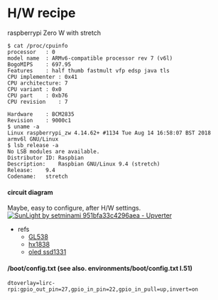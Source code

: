# H/W recipe
raspberrypi Zero W with stretch
```
$ cat /proc/cpuinfo
processor	: 0
model name	: ARMv6-compatible processor rev 7 (v6l)
BogoMIPS	: 697.95
Features	: half thumb fastmult vfp edsp java tls
CPU implementer	: 0x41
CPU architecture: 7
CPU variant	: 0x0
CPU part	: 0xb76
CPU revision	: 7

Hardware	: BCM2835
Revision	: 9000c1
$ uname -a
Linux raspberrypi_zw 4.14.62+ #1134 Tue Aug 14 16:58:07 BST 2018 armv6l GNU/Linux
$ lsb_release -a
No LSB modules are available.
Distributor ID:	Raspbian
Description:	Raspbian GNU/Linux 9.4 (stretch)
Release:	9.4
Codename:	stretch
```

#### circuit diagram
Maybe, easy to configure, after H/W settings.
[![SunLight by setminami 951bfa33c4296aea - Upverter](https://upverter.com/setminami/951bfa33c4296aea/SunLight/embed_img/15383074780000/)](https://upverter.com/setminami/951bfa33c4296aea/SunLight/#/)

- refs
  - [GL538](http://akizukidenshi.com/download/ds/sharp/gl537_gl538.pdf)
  - [hx1838](http://www.datasheetcafe.com/HX1838-pdf-20841/)
  - [oled ssd1331](https://www.bluetin.io/displays/oled-display-raspberry-pi-ssd1331/)

#### /boot/config.txt (see also. environments/boot/config.txt l.51)
```
dtoverlay=lirc-rpi:gpio_out_pin=27,gpio_in_pin=22,gpio_in_pull=up,invert=on
```
